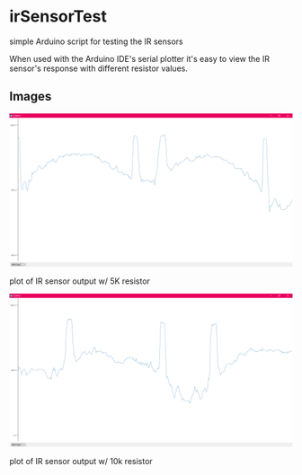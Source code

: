 # irSensorTest

simple Arduino script for testing the IR sensors

When used with the Arduino IDE's serial plotter it's easy to view the IR sensor's response with different resistor values.

## Images

![5K plot](5k_plot.PNG)

plot of IR sensor output w/ 5K resistor

![10K plot](10k_plot.PNG)

plot of IR sensor output w/ 10k resistor
